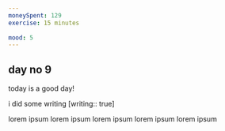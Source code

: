 ```yaml
---
moneySpent: 129
exercise: 15 minutes
 
mood: 5
---
```

## day no 9
today is a good day!
 

i did some writing [writing:: true]

lorem ipsum lorem ipsum lorem ipsum lorem ipsum lorem ipsum
